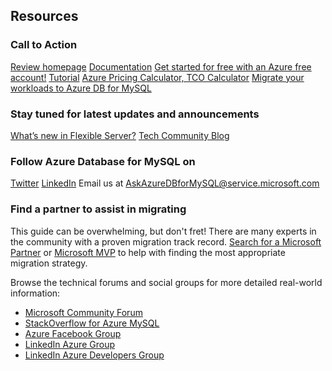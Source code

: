 ## Resources

### Call to Action

[Review homepage](https://aka.ms/mysql)
[Documentation](http://aka.ms/mysqldocs)
[Get started for free with an Azure free account!](https://azure.microft.com/free/mysql)
[Tutorial](https://docs.microsoft.com/azure/mysql/flexible-server/how-to-deploy-on-azure-free-account)
[Azure Pricing Calculator, TCO Calculator](https://azure.microsoft.com/pricing)
[Migrate your workloads to Azure DB for MySQL](https://docs.microsoft.com/azure/mysql/migrate)

### Stay tuned for latest updates and announcements

[What’s new in Flexible Server?](https://docs.microsoft.com/azure/mysql/flexible-server/whats-new)
[Tech Community Blog](https://aka.ms/azure-db-mysql-blog)

### Follow Azure Database for MySQL on 

[Twitter](https://twitter.com/AzureDBMySQL)
[LinkedIn](https://www.linkedin.com/company/azure-database-for-mysql/)
Email us at AskAzureDBforMySQL@service.microsoft.com  

### Find a partner to assist in migrating

This guide can be overwhelming, but don't fret!  There are many experts in the community with a proven migration track record. [Search for a Microsoft Partner](https://www.microsoft.com/solution-providers/home) or [Microsoft MVP](https://mvp.microsoft.com/MvpSearch) to help with finding the most appropriate migration strategy.

Browse the technical forums and social groups for more detailed real-world information:

- [Microsoft Community Forum](https://docs.microsoft.com/answers/topics/azure-database-mysql.html)
- [StackOverflow for Azure MySQL](https://stackoverflow.com/questions/tagged/azure-database-mysql)
- [Azure Facebook Group](https://www.facebook.com/groups/MsftAzure)
- [LinkedIn Azure Group](https://www.linkedin.com/groups/2733961/)
- [LinkedIn Azure Developers Group](https://www.linkedin.com/groups/1731317/)
